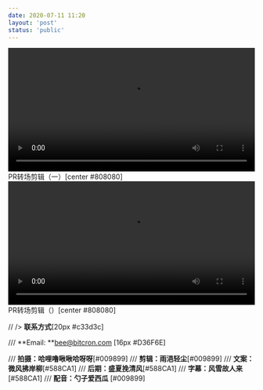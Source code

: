 ```yaml
---
date: 2020-07-11 11:20
layout: 'post'
status: 'public'
---
```


<video width="100%" controls="controls" border=0><source src="https://inz.oss-cn-beijing.aliyuncs.com/Videos/The%20City.mp4"></video>
PR转场剪辑（一）[center #808080]
<video width="100%" controls="controls" border=0><source src="https://inz.oss-cn-beijing.aliyuncs.com/Videos/The%20Wave.mp4"></video>
PR转场剪辑（）[center #808080]

// /> **联系方式**[20px #c33d3c]

/// **Email: **<bee@bitcron.com> [16px #D36F6E]

/// **拍摄：哈哩噜啾啾哈呀呀**[#009899]
/// **剪辑：雨浥轻尘**[#009899]
/// **文案：微风拂岸柳**[#588CA1]
/// **后期：盛夏挽清风**[#588CA1]
/// **字幕：风雪故人来**[#588CA1]
/// **配音：勺子爱西瓜** [#009899]